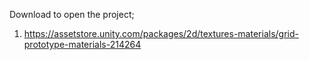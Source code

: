 Download to open the project;

1. https://assetstore.unity.com/packages/2d/textures-materials/grid-prototype-materials-214264
